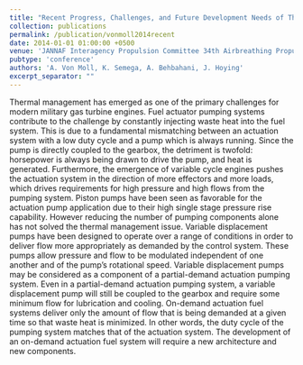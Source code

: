 ```yaml
---
title: "Recent Progress, Challenges, and Future Development Needs of Thermally/Energy Efficient Fuel Actuator Pumping Systems for Military Gas Turbine Engine Applications"
collection: publications
permalink: /publication/vonmoll2014recent
date: 2014-01-01 01:00:00 +0500
venue: 'JANNAF Interagency Propulsion Committee 34th Airbreathing Propulsion'
pubtype: 'conference'
authors: 'A. Von Moll, K. Semega, A. Behbahani, J. Hoying'
excerpt_separator: ""
---
```

Thermal management has emerged as one of the primary challenges for modern military gas turbine engines. Fuel actuator pumping systems contribute to the challenge by constantly injecting waste heat into the fuel system. This is due to a fundamental mismatching between an actuation system with a low duty cycle and a pump which is always running. Since the pump is directly coupled to the gearbox, the detriment is twofold: horsepower is always being drawn to drive the pump, and heat is generated. Furthermore, the emergence of variable cycle engines pushes the actuation system in the direction of more effectors and more loads, which drives requirements for high pressure and high flows from the pumping system. Piston pumps have been seen as favorable for the actuation pump application due to their high single stage pressure rise capability. However reducing the number of pumping components alone has not solved the thermal management issue. Variable displacement pumps have been designed to operate over a range of conditions in order to deliver flow more appropriately as demanded by the control system. These pumps allow pressure and flow to be modulated independent of one another and of the pump’s rotational speed. Variable displacement pumps may be considered as a component of a partial-demand actuation pumping system. Even in a partial-demand actuation pumping system, a variable displacement pump will still be coupled to the gearbox and require some minimum flow for lubrication and cooling. On-demand actuation fuel systems deliver only the amount of flow that is being demanded at a given time so that waste heat is minimized. In other words, the duty cycle of the pumping system matches that of the actuation system. The development of an on-demand actuation fuel system will require a new architecture and new components.
